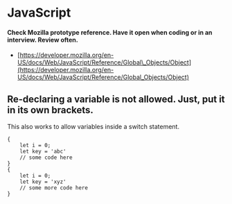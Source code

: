# JavaScript

#### **Check Mozilla prototype reference. Have it open when coding or in an interview. Review often.**

* [https://developer.mozilla.org/en-US/docs/Web/JavaScript/Reference/Global\_Objects/Object](https://developer.mozilla.org/en-US/docs/Web/JavaScript/Reference/Global_Objects/Object)

## Re-declaring a variable is not allowed. Just, put it in its own brackets.

This also works to allow variables inside a switch statement. 

```text
{
    let i = 0;
    let key = 'abc'
    // some code here
}
{    
    let i = 0;
    let key = 'xyz'
    // some more code here
}
```



